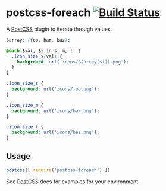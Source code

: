 # postcss-foreach [![Build Status][ci-img]][ci]

A [PostCSS] plugin to iterate through values.

[PostCSS]: https://github.com/postcss/postcss
[ci-img]:  https://travis-ci.org/verybigman/postcss-foreach.svg
[ci]:      https://travis-ci.org/verybigman/postcss-foreach

```css
$array: (foo, bar, baz);

@each $val, $i in s, m, l  {
  .icon_size_$(val) {
    background: url('icons/$(array[$i]).png');
  }
}
```

```css
.icon_size_s {
  background: url('icons/foo.png');
}

.icon_size_m {
  background: url('icons/bar.png');
}

.icon_size_l {
  background: url('icons/baz.png');
}
```

## Usage

```js
postcss([ require('postcss-foreach') ])
```

See [PostCSS] docs for examples for your environment.
